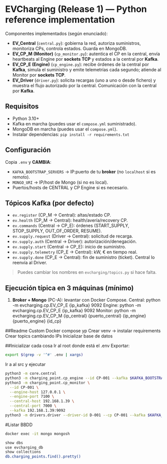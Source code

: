 # EVCharging (Release 1) — Python reference implementation

Componentes implementados (según enunciado):
- **EV_Central** (`central.py`): gobierna la red, autoriza suministros, monitoriza CPs, controla estados. Guarda en MongoDB.
- **EV_CP_M (Monitor)** (`cp_monitor.py`): autentica el CP en la central, envía heartbeats al Engine por **sockets TCP** y estados a la central por **Kafka**.
- **EV_CP_E (Engine)** (`cp_engine.py`): recibe órdenes de la central por **Kafka**, simula el suministro y emite telemetrías cada segundo; atiende al Monitor por **sockets TCP**.
- **EV_Driver** (`driver.py`): solicita recargas (uno a uno o desde fichero) y muestra el flujo autorizado por la central. Comunicación con la central por **Kafka**.

## Requisitos
- Python 3.10+
- Kafka en marcha (puedes usar el `compose.yml` suministrado).
- MongoDB en marcha (puedes usar el `compose.yml`).
- Instalar dependencias: `pip install -r requirements.txt`

## Configuración
Copia `.env` y **CAMBIA**:
- `KAFKA_BOOTSTRAP_SERVERS` → IP:puerto de tu **broker** (no `localhost` si es remoto).
- `MONGO_URI` → IP/host de Mongo (si no es local).
- Puertos/hosts de CENTRAL y CP Engine si es necesario.

## Tópicos Kafka (por defecto)
- `ev.register` (CP_M → Central): altas/estado CP.
- `ev.health` (CP_M → Central): health/avería/recovery CP.
- `ev.commands` (Central → CP_E): órdenes (START_SUPPLY, STOP_SUPPLY, OUT_OF_ORDER, RESUME).
- `ev.supply.request` (Driver → Central): solicitud de recarga.
- `ev.supply.auth` (Central → Driver): autorización/denegación.
- `ev.supply.start` (Central → CP_E): inicio de suministro.
- `ev.supply.telemetry` (CP_E → Central): kW, € en tiempo real.
- `ev.supply.done` (CP_E → Central): fin de suministro (ticket). Central lo reenvía al Driver.

> Puedes cambiar los nombres en `evcharging/topics.py` si hace falta.

## Ejecución típica en **3 máquinas** (mínimo)
1. **Broker + Mongo** (PC-A): levantar con Docker Compose.
Central: python -m evcharging.cp.EV_CP_E {ip_kafka} 9092
Engine: python -m evcharging.cp.EV_CP_E {ip_kafka} 9092
Monitor: python -m evcharging.cp.EV_CP_M {ip_central} {puerto_central} {ip_engine} {puerto_engine} {id_cp}

##Readme Custom
Docker compose yp
Crear venv -> instalar requirements
Crear topics cambiando IPs
Inicializar base de datos

##Inicializar cada cosa
Ir al root donde está el .env
Exportar: 
```bash
export $(grep -v '^#' .env | xargs)
```

Ir a al src y ejecutar 
```bash
python3 -m core.central
python3 -m charging_point.cp_engine --id CP-001 --kafka $KAFKA_BOOTSTRAP_SERVERS
python3 -m charging_point.cp_monitor \
  --id CP-001 \
  --engine-host 127.0.0.1 \
  --engine-port 7100 \
  --central-host 192.168.1.39 \
  --central-port 7000 \
  --kafka 192.168.1.39:9092
python3 -m drivers.driver --driver-id D-001 --cp CP-001 --kafka $KAFKA_BOOTSTRAP_SERVERS
```

#Listar BBDD
```bash
docker exec -it mongo mongosh
```
```bash
show dbs
use evcharging_db
show collections
db.charging_points.find().pretty()
```

